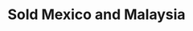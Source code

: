 ---
order: 4
title:  "Sold Mexico and Malaysia"
img: "assets/images/slides/4.jpg"
mobile-img: "assets/images/slides/4m.jpg"
href: "javascript:void(0)"
target: "" # _blank
---